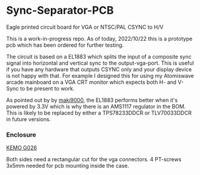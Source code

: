 # Sync-Separator-PCB
Eagle printed circuit board for VGA or NTSC/PAL CSYNC to H/V

This is a work-in-progress repo. As of today, 2022/10/22 this is a prototype pcb which has been ordered for further testing.

The circuit is based on a EL1883 which splits the input of a composite sync signal into horizontal and vertical sync to the output-vga-port. This is useful if you have any hardware that outputs CSYNC only and your display device is not happy with that. For example I designed this for using my Atomiswave arcade mainboard on a VGA CRT monitor which expects both H- and V-Sync to be present to work.

As pointed out by by [maki9000](https://circuit-board.de/forum/index.php/User/20222-maki9000/), the EL1883 performs better when it's powered by 3.3V which is why there is an AMS1117 regulator in the BOM. This is likely to be replaced by either a TPS78233DDCR or TLV70033DDCR in future versions.

### Enclosure
[KEMO G026](https://www.kemo-electronic.de/de/Bauelemente/Geh%C3%A4use/Geschlossen/G026N-Gehaeuse-schwarz-ca-72-x-50-x-28-mm.php)

Both sides need a rectangular cut for the vga connectors. 4 PT-screws 3x5mm needed for pcb mounting inside the case.
